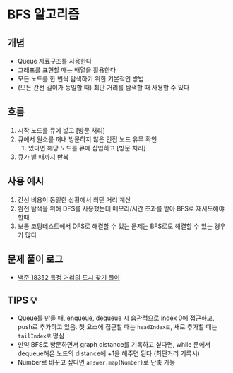 # BFS 알고리즘

## 개념

- Queue 자료구조를 사용한다
- 그래프를 표현할 때는 배열을 활용한다
- 모든 노드를 한 번씩 탐색하기 위한 기본적인 방법
- (모든 간선 길이가 동일할 때) 최단 거리를 탐색할 때 사용할 수 있다

## 흐름

1. 시작 노드를 큐에 넣고 [방문 처리]
2. 큐에서 원소를 꺼내 방문하지 않은 인접 노드 유무 확인
   1. 있다면 해당 노드를 큐에 삽입하고 [방문 처리]
3. 큐가 빌 때까지 반복

## 사용 예시

1. 간선 비용이 동일한 상황에서 최단 거리 계산
2. 완전 탐색을 위해 DFS를 사용했는데 메모리/시간 초과를 받아 BFS로 재시도해야할때
3. 보통 코딩테스트에서 DFS로 해결할 수 있는 문제는 BFS로도 해결할 수 있는 경우가 많다

## 문제 풀이 로그

- [백준 18352 특정 거리의 도시 찾기 풀이](https://github.com/heeji289/js-problem-solving/blob/main/graph-traversal/boj18352_%ED%8A%B9%EC%A0%95%EA%B1%B0%EB%A6%AC%EC%9D%98%EB%8F%84%EC%8B%9C%EC%B0%BE%EA%B8%B0_%EC%B5%9C%EB%8B%A8%EA%B1%B0%EB%A6%ACBFS.js)

## TIPS 💡

- Queue를 만들 때, enqueue, dequeue 시 습관적으로 index 0에 접근하고, push로 추가하고 있음. 첫 요소에 접근할 때는 `headIndex로`, 새로 추가할 때는 `tailIndex로` 명심
- 만약 BFS로 방문하면서 graph distance를 기록하고 싶다면, while 문에서 dequeue해온 노드의 distance에 +1을 해주면 된다 (최단거리 기록시)
- Number로 바꾸고 싶다면 `answer.map(Number)`로 단축 가능
